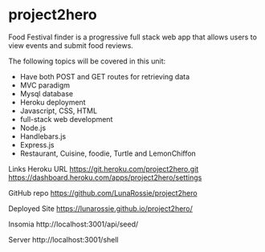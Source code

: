 # project2hero

Food Festival finder is a progressive full stack web app that allows users to view events and submit food reviews.

The following topics will be covered in this unit:
* Have both POST and GET routes for retrieving data
* MVC paradigm
* Mysql database
* Heroku deployment
* Javascript, CSS, HTML
* full-stack web development
* Node.js
* Handlebars.js
* Express.js
* Restaurant, Cuisine, foodie, Turtle and LemonChiffon

Links
Heroku URL
https://git.heroku.com/project2hero.git
https://dashboard.heroku.com/apps/project2hero/settings

GitHub repo
https://github.com/LunaRossie/project2hero

Deployed Site
https://lunarossie.github.io/project2hero/

Insomia
http://localhost:3001/api/seed/

Server
http://localhost:3001/shell


